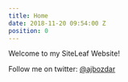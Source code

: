 ```yaml
---
title: Home
date: 2018-11-20 09:54:00 Z
position: 0
---
```


Welcome to my SiteLeaf Website!

Follow me on twitter: [@ajbozdar](https://twitter.com/ajbozdar)